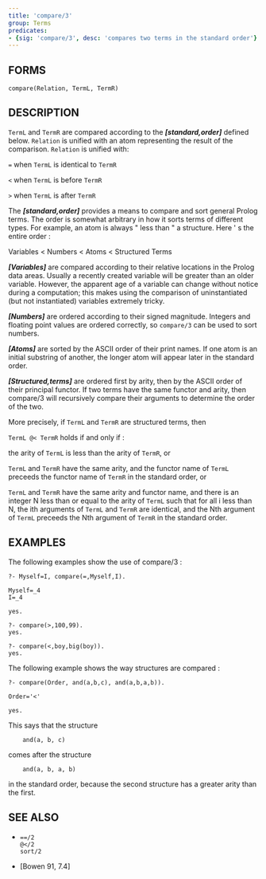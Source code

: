 ```yaml
---
title: 'compare/3'
group: Terms
predicates:
- {sig: 'compare/3', desc: 'compares two terms in the standard order'}
---
```


## FORMS
```
compare(Relation, TermL, TermR)
```
## DESCRIPTION

`TermL` and `TermR` are compared according to the
**_[standard,order]_**
defined below. `Relation` is unified with an atom representing the result of the comparison. `Relation` is unified with:

`=` when `TermL` is identical to `TermR`

`<` when `TermL` is before `TermR`

`>` when `TermL` is after `TermR`

The
**_[standard,order]_**
provides a means to compare and sort general Prolog terms. The order is somewhat arbitrary in how it sorts terms of different types. For example, an atom is always " less than " a structure. Here ' s the entire order :

Variables &lt; Numbers &lt; Atoms &lt; Structured Terms

**_[Variables]_**
are compared according to their relative locations in the Prolog data areas. Usually a recently created variable will be greater than an older variable. However, the apparent age of a variable can change without notice during a computation; this makes using the comparison of uninstantiated (but not instantiated) variables extremely tricky.

**_[Numbers]_**
are ordered according to their signed magnitude. Integers and floating point values are ordered correctly, so `compare/3` can be used to sort numbers.

**_[Atoms]_**
are sorted by the ASCII order of their print names. If one atom is an initial substring of another, the longer atom will appear later in the standard order.

**_[Structured,terms]_**
are ordered first by arity, then by the ASCII order of their principal functor. If two terms have the same functor and arity, then compare/3 will recursively compare their arguments to determine the order of the two.

More precisely, if `TermL` and `TermR` are structured terms, then

`TermL @< TermR` holds if and only if :

the arity of `TermL` is less than the arity of `TermR`, or

`TermL` and `TermR` have the same arity, and the functor name of `TermL` preceeds
the functor name of `TermR` in the standard order, or

`TermL` and `TermR` have the same arity and functor name, 
and there is an integer N less than or equal to the arity of `TermL` such that for all i less than N,
the ith arguments of `TermL` and `TermR` are identical, and
the Nth argument of `TermL` preceeds the Nth argument of `TermR` in the standard order.

## EXAMPLES

The following examples show the use of compare/3 :

```
?- Myself=I, compare(=,Myself,I).

Myself=_4
I=_4

yes.

?- compare(>,100,99).
yes.

?- compare(<,boy,big(boy)).
yes.
```

The following example shows the way structures are compared :

```
?- compare(Order, and(a,b,c), and(a,b,a,b)).

Order='<'

yes.
```

This says that the structure
```
    and(a, b, c)
```
comes after the structure
```
    and(a, b, a, b)
```
in the standard order, because the second structure has a greater arity than the first.


## SEE ALSO

- `==/2`  
`@</2`  
`sort/2`

- [Bowen 91, 7.4]
